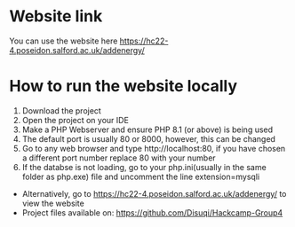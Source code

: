 # Website link
You can use the website here https://hc22-4.poseidon.salford.ac.uk/addenergy/
# How to run the website locally
1. Download the project
2. Open the project on your IDE
3. Make a PHP Webserver and ensure PHP 8.1 (or above) is being used
4. The default port is usually 80 or 8000, however, this can be changed
5. Go to any web browser and type http://localhost:80, if you have chosen a different port number replace 80 with your number
6. If the databse is not loading, go to your php.ini(usually in the same folder as php.exe) file and uncomment the line extension=mysqli

* Alternatively, go to https://hc22-4.poseidon.salford.ac.uk/addenergy/ to view the website
* Project files available on: https://github.com/Disuqi/Hackcamp-Group4